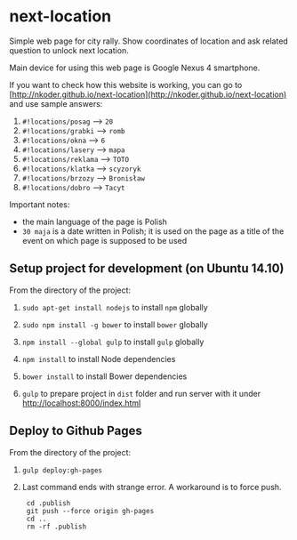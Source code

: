# next-location

Simple web page for city rally. Show coordinates of location and ask related question to unlock next location.

Main device for using this web page is Google Nexus 4 smartphone.

If you want to check how this website is working, you can go to [http://nkoder.github.io/next-location](http://nkoder.github.io/next-location) and use sample answers:

1. `#!locations/posag` --> `20`
2. `#!locations/grabki` --> `romb`
3. `#!locations/okna` --> `6`
4. `#!locations/lasery` --> `mapa`
4. `#!locations/reklama` --> `TOTO`
5. `#!locations/klatka` --> `scyzoryk `
6. `#!locations/brzozy` --> `Bronisław`
7. `#!locations/dobro` --> `Tacyt`

Important notes:

* the main language of the page is Polish
* `30 maja` is a date written in Polish; it is used on the page as a title of the event on which page is supposed to be used


## Setup project for development (on Ubuntu 14.10)

From the directory of the project:

1. `sudo apt-get install nodejs` to install `npm` globally

2. `sudo npm install -g bower` to install `bower` globally

3. `npm install --global gulp` to install `gulp` globally

4. `npm install` to install Node dependencies

5. `bower install` to install Bower dependencies

6. `gulp` to prepare project in `dist` folder and run server with it under [http://localhost:8000/index.html]()

## Deploy to Github Pages

From the directory of the project:

1. `gulp deploy:gh-pages`
     
2. Last command ends with strange error. A workaround is to force push.

        cd .publish
        git push --force origin gh-pages
        cd ..
        rm -rf .publish
